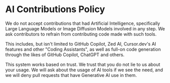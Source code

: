 # AI Contributions Policy

We do not accept contributions that had Artificial Intelligence, specifically Large Language Models or Image Diffusion Models involved in any step. We ask contributors to refrain from contributing code made with such tools. 

This includes, but isn't limited to GitHub Copilot, Zed AI, Cursor.dev's AI features and other "Coding Assistants", as well as full-on code generation through the likes of GitHub Copilot, ChatGPT and others.

This system works based on trust. We trust that you do not lie to us about your usage. We will ask about the usage of AI tools if we see the need, and we will deny pull requests that have Generative AI use in them.
